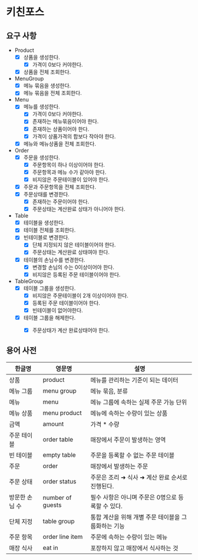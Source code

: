 # 키친포스

## 요구 사항
- Product
  - [x] 상품을 생성한다.
    - [x] 가격이 0보다 커야한다.
  - [x] 상품을 전체 조회한다.
- MenuGroup
  - [x] 메뉴 묶음을 생성한다.
  - [x] 메뉴 묶음을 전체 조회한다.
- Menu
  - [x] 메뉴를 생성한다.
    - [x] 가격이 0보다 커야한다.
    - [x] 존재하는 메뉴묶음이어야 한다.
    - [x] 존재하는 상품이어야 한다.
    - [x] 가격이 상품가격의 합보다 작아야 한다.
  - [x] 메뉴와 메뉴상품을 전체 조회한다.
- Order
  - [x] 주문을 생성한다.
    - [x] 주문항목이 하나 이상이어야 한다.
    - [x] 주문항목과 메뉴 수가 같아야 한다.
    - [x] 비지않은 주문테이블이 있어야 한다.
  - [x] 주문과 주문항목을 전체 조회한다.
  - [x] 주문상태를 변경한다.
    - [x] 존재하는 주문이어야 한다.
    - [x] 주문상태는 계산완료 상태가 아니어야 한다.
- Table
  - [x] 테이블을 생성한다.
  - [x] 테이블 전체를 조회한다.
  - [x] 빈테이블로 변경한다.
    - [x] 단체 지정되지 않은 테이블이어야 한다.
    - [x] 주문상태는 계산완료 상태여야 한다.
  - [x] 테이블의 손님수를 변경한다.
    - [x] 변경할 손님의 수는 0이상이어야 한다.
    - [x] 비지않은 등록된 주문 테이블이어야 한다.
- TableGroup
  - [x] 테이블 그룹을 생성한다.
    - [x] 비지않은 주문테이블이 2개 이상이어야 한다. 
    - [x] 등록된 주문 테이블이어야 한다.
    - [x] 빈테이블이 없어야한다.
  - [x] 테이블 그룹을 해제한다.
    - [x] 주문상태가 계산 완료상태어야 한다.
  


## 용어 사전

| 한글명 | 영문명 | 설명 |
| --- | --- | --- |
| 상품 | product | 메뉴를 관리하는 기준이 되는 데이터 |
| 메뉴 그룹 | menu group | 메뉴 묶음, 분류 |
| 메뉴 | menu | 메뉴 그룹에 속하는 실제 주문 가능 단위 |
| 메뉴 상품 | menu product | 메뉴에 속하는 수량이 있는 상품 |
| 금액 | amount | 가격 * 수량 |
| 주문 테이블 | order table | 매장에서 주문이 발생하는 영역 |
| 빈 테이블 | empty table | 주문을 등록할 수 없는 주문 테이블 |
| 주문 | order | 매장에서 발생하는 주문 |
| 주문 상태 | order status | 주문은 조리 ➜ 식사 ➜ 계산 완료 순서로 진행된다. |
| 방문한 손님 수 | number of guests | 필수 사항은 아니며 주문은 0명으로 등록할 수 있다. |
| 단체 지정 | table group | 통합 계산을 위해 개별 주문 테이블을 그룹화하는 기능 |
| 주문 항목 | order line item | 주문에 속하는 수량이 있는 메뉴 |
| 매장 식사 | eat in | 포장하지 않고 매장에서 식사하는 것 |
